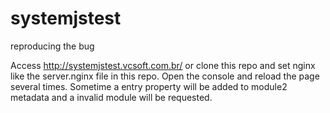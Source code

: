 # systemjstest
reproducing the bug

Access http://systemjstest.vcsoft.com.br/ or clone this repo and set nginx like the server.nginx file in this repo.
Open the console and reload the page several times. Sometime a entry property will be added to module2 metadata and a invalid module will be requested.
